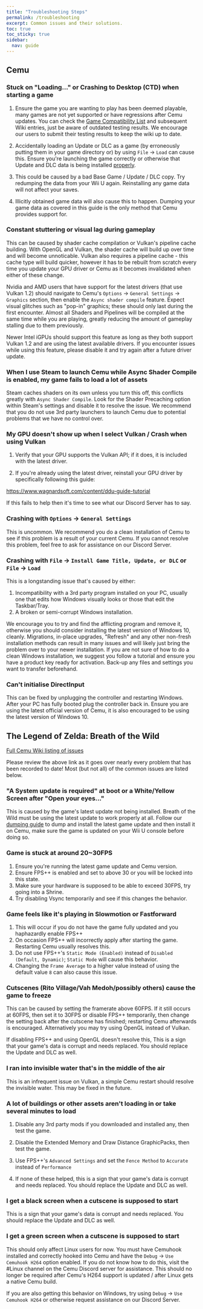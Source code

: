 ```yaml
---
title: "Troubleshooting Steps"
permalink: /troubleshooting
excerpt: Common issues and their solutions.
toc: true
toc_sticky: true
sidebar:
  nav: guide
---
```


## Cemu

### Stuck on "Loading..." or Crashing to Desktop (CTD) when starting a game

1. Ensure the game you are wanting to play has been deemed playable, many games are not yet supported or have regressions after Cemu updates. You can check the [Game Compatibility List](http://compat.cemu.info/) and subsequent Wiki entries, just be aware of outdated testing results. We encourage our users to submit their testing results to keep the wiki up to date.

1. Accidentally loading an Update or DLC as a game (by erroneously putting them in your game directory or) by using `File` -> `Load` can cause this. Ensure you're launching the game correctly or otherwise that Update and DLC data is being installed [properly](dumping#updatesdlc).

1. This could be caused by a bad Base Game / Update / DLC copy. Try redumping the data from your Wii U again. Reinstalling any game data will not affect your saves.

1. Illicitly obtained game data will also cause this to happen. Dumping your game data as covered in this guide is the only method that Cemu provides support for.

### Constant stuttering or visual lag during gameplay

This can be caused by shader cache compilation or Vulkan's pipeline cache building. With OpenGL and Vulkan, the shader cache will build up over time and will become unnoticable. Vulkan also requires a pipeline cache - this cache type will build quicker, however it has to be rebuilt from scratch every time you update your GPU driver or Cemu as it becomes invalidated when either of these change.

Nvidia and AMD users that have support for the latest drivers (that use Vulkan 1.2) should navigate to Cemu's `Options` -> `General Settings` -> `Graphics` section, then enable the `Async shader compile` feature. Expect visual glitches such as "pop-in" graphics; these should only last during the first encounter. Almost all Shaders and Pipelines will be compiled at the same time while you are playing, greatly reducing the amount of gameplay stalling due to them previously.

Newer Intel iGPUs should support this feature as long as they both support Vulkan 1.2 and are using the latest available drivers. If you encounter issues while using this feature, please disable it and try again after a future driver update.

### When I use Steam to launch Cemu while Async Shader Compile is enabled, my game fails to load a lot of assets

Steam caches shaders on its own unless you turn this off, this conflicts greatly with `Async Shader Compile`. Look for the Shader Precaching option within Steam's settings and disable it to resolve the issue. We recommend that you do not use 3rd party launchers to launch Cemu due to potential problems that we have no control over.

### My GPU doesn't show up when I select Vulkan / Crash when using Vulkan

1. Verify that your GPU supports the Vulkan API; if it does, it is included with the latest driver.

2. If you're already using the latest driver, reinstall your GPU driver by specifically following this guide:

https://www.wagnardsoft.com/content/ddu-guide-tutorial

If this fails to help then it's time to see what our Discord Server has to say.

### Crashing with `Options` -> `General Settings`

This is uncommon. We recommend you do a clean installation of Cemu to see if this problem is a result of your current Cemu. If you cannot resolve this problem, feel free to ask for assistance on our Discord Server.

### Crashing with `File` -> `Install Game Title, Update, or DLC` or `File` -> `Load`

This is a longstanding issue that's caused by either:

1. Incompatibility with a 3rd party program installed on your PC, usually one that edits how Windows visually looks or those that edit the Taskbar/Tray.
2. A broken or semi-corrupt Windows installation.

We encourage you to try and find the afflicting program and remove it, otherwise you should consider installing the latest version of Windows 10, cleanly. Migrations, in-place upgrades, "Refresh" and any other non-fresh installation methods can result in many issues and will likely just bring the problem over to your newer installation. If you are not sure of how to do a clean Windows installation, we suggest you follow a tutorial and ensure you have a product key ready for activation. Back-up any files and settings you want to transfer beforehand.

### Can't initialise DirectInput

This can be fixed by unplugging the controller and restarting Windows. After your PC has fully booted plug the controller back in. Ensure you are using the latest official version of Cemu, it is also encouraged to be using the latest version of Windows 10.

## The Legend of Zelda: Breath of the Wild

[Full Cemu Wiki listing of issues](https://wiki.cemu.info/wiki/The_Legend_of_Zelda:_Breath_of_the_Wild)

Please review the above link as it goes over nearly every problem that has been recorded to date!  Most (but not all) of the common issues are listed below.

### "A System update is required" at boot or a White/Yellow Screen after "Open your eyes..."

This is caused by the game's latest update not being installed. Breath of the Wild must be using the latest update to work properly at all. Follow our [dumping guide](dumping) to dump and install the latest game update and then install it on Cemu, make sure the game is updated on your Wii U console before doing so.

### Game is stuck at around 20~30FPS

1. Ensure you're running the latest game update and Cemu version.
2. Ensure FPS++ is enabled and set to above 30 or you will be locked into this state.
3. Make sure your hardware is supposed to be able to exceed 30FPS, try going into a Shrine.
4. Try disabling Vsync temporarily and see if this changes the behavior.

### Game feels like it's playing in Slowmotion or Fastforward

1. This will occur if you do not have the game fully updated and you haphazardly enable FPS++
2. On occasion FPS++ will incorrectly apply after starting the game. Restarting Cemu usually resolves this.
3. Do not use FPS++'s `Static Mode (Enabled)` instead of `Disabled (Default, Dynamic)`; `Static Mode` will cause this behavior.
4. Changing the `Frame Average` to a higher value instead of using the default value `8` can also cause this issue.

### Cutscenes (Rito Village/Vah Medoh/possibly others) cause the game to freeze

This can be caused by setting the framerate above 60FPS. If it still occurs at 60FPS, then set it to 30FPS or disable FPS++ temporarily, then change the setting back after the cutscene has finished; restarting Cemu afterwards is encouraged. Alternatively you may try using OpenGL instead of Vulkan.

If disabling FPS++ and using OpenGL doesn't resolve this, This is a sign that your game's data is corrupt and needs replaced. You should replace the Update and DLC as well.

### I ran into invisible water that's in the middle of the air

This is an infrequent issue on Vulkan, a simple Cemu restart should resolve the invisible water. This may be fixed in the future.

### A lot of buildings or other assets aren't loading in or take several minutes to load

1. Disable any 3rd party mods if you downloaded and installed any, then test the game.

1. Disable the Extended Memory and Draw Distance GraphicPacks, then test the game.

1. Use FPS++'s `Advanced Settings` and set the `Fence Method` to `Accurate` instead of `Performance`

1. If none of these helped, this is a sign that your game's data is corrupt and needs replaced. You should replace the Update and DLC as well.

### I get a black screen when a cutscene is supposed to start

This is a sign that your game's data is corrupt and needs replaced. You should replace the Update and DLC as well.

### I get a green screen when a cutscene is supposed to start

This should only affect Linux users for now. You must have Cemuhook installed and correctly hooked into Cemu and have the `Debug` -> `Use Cemuhook H264` option enabled. If you do not know how to do this, visit the #Linux channel on the Cemu Discord server for assistance. This should no longer be required after Cemu's H264 support is updated / after Linux gets a native Cemu build.

If you are also getting this behavior on Windows, try using `Debug` -> `Use Cemuhook H264` or otherwise request assistance on our Discord Server.


